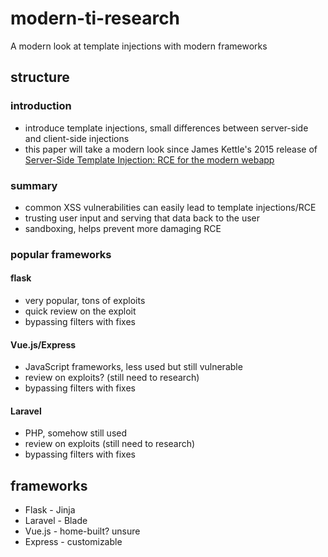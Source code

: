 # modern-ti-research
A modern look at template injections with modern frameworks

## structure
### introduction
- introduce template injections, small differences between server-side and client-side injections
- this paper will take a modern look since James Kettle's 2015 release of [Server-Side Template Injection:
RCE for the modern webapp](https://www.blackhat.com/docs/us-15/materials/us-15-Kettle-Server-Side-Template-Injection-RCE-For-The-Modern-Web-App-wp.pdf)

### summary
- common XSS vulnerabilities can easily lead to template injections/RCE
- trusting user input and serving that data back to the user
- sandboxing, helps prevent more damaging RCE

### popular frameworks
#### flask
- very popular, tons of exploits
- quick review on the exploit
- bypassing filters with fixes

#### Vue.js/Express
- JavaScript frameworks, less used but still vulnerable
- review on exploits? (still need to research)
- bypassing filters with fixes

#### Laravel
- PHP, somehow still used
- review on exploits (still need to research)
- bypassing filters with fixes




## frameworks
- Flask - Jinja
- Laravel - Blade
- Vue.js - home-built? unsure
- Express - customizable